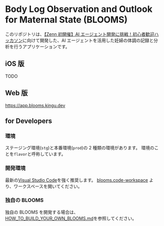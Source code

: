 # Body Log Observation and Outlook for Maternal State (BLOOMS)

このリポジトリは、[【Zenn 初開催】AI エージェント開発に挑戦！初心者歓迎ハッカソン](https://zenn.dev/hackathons/2024-google-cloud-japan-ai-hackathon)に向けて開発した、AI エージェントを活用した妊婦の体調の記録と分析を行うアプリケーションです。

## iOS 版

TODO

## Web 版

<https://app.blooms.kingu.dev>

## for Developers

### 環境

ステージング環境(`stg`)と本番環境(`prod`)の 2 種類の環境があります。
環境のことを`flavor`と呼称しています。

### 開発環境

最新の[Visual Studio Code](https://code.visualstudio.com/)を強く推奨します。
[blooms.code-workspace](blooms.code-workspace) より、ワークスペースを開いてください。

### 独自の BLOOMS

独自の BLOOMS を開発する場合は、[HOW_TO_BUILD_YOUR_OWN_BLOOMS.md](HOW_TO_BUILD_YOUR_OWN_BLOOMS.md)を参照してください。
